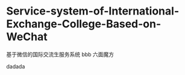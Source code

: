 ﻿# Service-system-of-International-Exchange-College-Based-on-WeChat
基于微信的国际交流生服务系统
bbb
六面魔方

dadada
